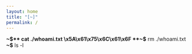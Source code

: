 ```yaml
---
layout: home
title: "[~]"
permalink: /
---
```

**~$** cat ./whoami.txt
\x5A\x61\x75\x6C\x61\x6F
**~$** rm ./whoami.txt
**~$** ls -l